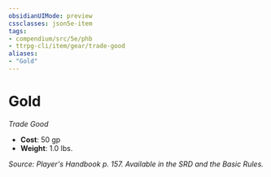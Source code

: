 ```yaml
---
obsidianUIMode: preview
cssclasses: json5e-item
tags:
- compendium/src/5e/phb
- ttrpg-cli/item/gear/trade-good
aliases: 
- "Gold"
---
```

# Gold
*Trade Good*  

- **Cost**: 50 gp
- **Weight**: 1.0 lbs.

*Source: Player's Handbook p. 157. Available in the SRD and the Basic Rules.*